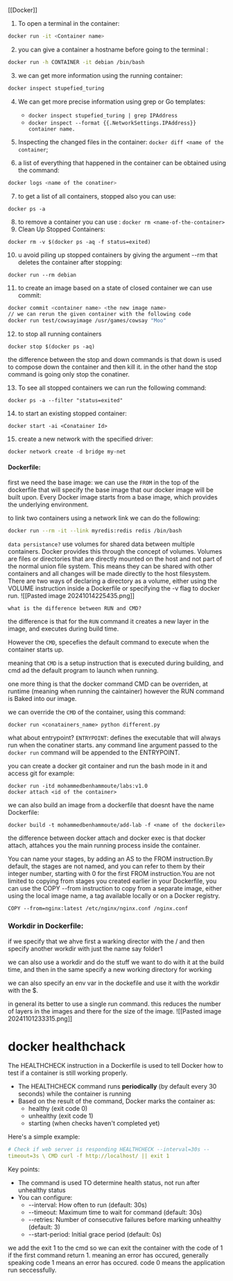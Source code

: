 [[Docker]]
1. To open a terminal in the container:

```bash
docker run -it <Container name> 
```

2. you can give a container a hostname before going to the terminal :

```bash
docker run -h CONTAINER -it debian /bin/bash
```

3. we can get more information using the running container:
``` bash
docker inspect stupefied_turing
```

4. We can get more precise information using grep or Go templates:
   + `docker inspect stupefied_turing | grep IPAddress`
   + `docker inspect --format {{.NetworkSettings.IPAddress}} container name.`
   
5. Inspecting the changed files in the container:
	`docker diff <name of the container`;
6. a list of everything that happened in the container can be obtained using the command:
```bash
docker logs <name of the conatiner>
```
7. to get a list of all containers, stopped also you can use:
```Shell 
docker ps -a
```
8. to remove a container you can use :
   `docker rm <name-of-the-container>`
9. Clean Up Stopped Containers:
```Shell
docker rm -v $(docker ps -aq -f status=exited)
```
10. u avoid piling up stopped containers by giving the argument --rm that deletes the container after stopping:

```Shell
docker run --rm debian
```

11. to create an image based on a state of closed container we can use commit:
```bash
docker commit <container name> <the new image name>
// we can rerun the given container with the following code
docker run test/cowsayimage /usr/games/cowsay "Moo"
```
12. to stop all running containers 
```shell 
docker stop $(docker ps -aq)
```
the difference between the stop and down commands is that down is used to compose down  the container and then kill it. in the other hand the stop command is going only stop the conatiner.

13. To see all stopped containers we can run the following command:
```shell 
docker ps -a --filter "status=exited"
```
14. to start an existing stopped container:
```shell 
docker start -ai <Conatainer Id>
```
15. create a new network with the specified driver:
```shell
docker network create -d bridge my-net
```
#### Dockerfile:
first we need the base image:
we can use the `FROM` in the top of the dockerfile that will specify the base image that our docker image will be built upon.
Every Docker image starts from a base image, which provides the underlying environment.

to link two containers using a network link we can do the following:

```bash 
docker run --rm -it --link myredis:redis redis /bin/bash 
```





















`data persistance?`
use volumes for shared data between multiple containers.
Docker provides this through the concept of volumes. Volumes are files or
directories that are directly mounted on the host and not part of the normal union file system. This means they can be shared with other containers and all changes will be made directly to the host filesystem. There are two ways of declaring a directory as a volume, either using the VOLUME instruction inside a Dockerfile or specifying the -v flag to docker run.
![[Pasted image 20241014225435.png]]


`what is the difference between RUN and CMD?`

the difference is that for the `RUN` command it creates a new layer in the image, and executes during build time.

However the `CMD`, specefies the default command to execute when the container starts up.

meaning that `CMD` is a setup instruction that is executed during building, and cmd ad the default program to launch when running.

one more thing is that the docker command CMD can be overriden, at runtime (meaning when running the caintainer) however the RUN command is Baked into our image.

we can override the `CMD` of the container, using this command:
```Shell
docker run <conatainers_name> python different.py
```


what about entrypoint?
`ENTRYPOINT`:
	defines the executable that will always run when the conatiner starts.
	any command line argument passed to the `docker run` command will be appended  to the ENTRYPOINT.

you can create a docker git container and run the bash mode in it and access git for example:
```shell
docker run -itd mohammedbenhammoute/labs:v1.0
docker attach <id of the container>
```

we can also build an image from a dockerfile that doesnt have the name Dockerfile:
```shell
docker build -t mohammedbenhammoute/add-lab -f <name of the dockerile>
```
the difference between docker attach and docker exec is that docker attach, attahces you the main running process inside the container.

You can name your stages, by adding an AS to the FROM instruction.By default, the stages are not named, and you can refer to them by their integer number, starting with 0 for the first FROM instruction.You are not limited to copying from stages you created earlier in your Dockerfile, you can use the COPY --from instruction to copy from a separate image, either using the local image name, a tag available locally or on a Docker registry.

```
COPY --from=nginx:latest /etc/nginx/nginx.conf /nginx.conf
```


### Workdir in Dockerfile:
if we specify that we ahve first a warking director with the / and then specify another workdir with just the name say folder1


we can also use a workdir and do the stuff we want to do with it at the build time, and then in the same  specify a new working directory for working

we can also specify an env var in the dockefile and use it with the workdir with the $.



in general its better to use a single run command. this reduces the number of layers in the images and there for the size of the image.
![[Pasted image 20241101233315.png]]
# docker healthchack 

The HEALTHCHECK instruction in a Dockerfile is used to tell Docker how to test if a container is still working properly.
- The HEALTHCHECK command runs **periodically** (by default every 30 seconds) while the container is running
- Based on the result of the command, Docker marks the container as:
    - healthy (exit code 0)
    - unhealthy (exit code 1)
    - starting (when checks haven't completed yet)

Here's a simple example:
```yaml 
# Check if web server is responding HEALTHCHECK --interval=30s --
timeout=3s \ CMD curl -f http://localhost/ || exit 1
```
Key points:

- The command is used TO determine health status, not run after unhealthy status
- You can configure:
    - --interval: How often to run (default: 30s)
    - --timeout: Maximum time to wait for command (default: 30s)
    - --retries: Number of consecutive failures before marking unhealthy (default: 3)
    - --start-period: Initial grace period (default: 0s)


we add the exit 1 to the cmd so we can exit the container with the code of 1 if the first command return 1. meaning an error has occured, generally speaking code 1 means an error has occured. code 0 means the application run seccessfully.
